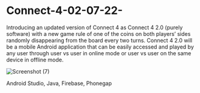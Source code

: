 # Connect-4-02-07-22-

Introducing an updated version of Connect 4 
as Connect 4 2.0 (purely software) with a new game rule of one of the coins on both players’ sides randomly disappearing from the board every two turns. 
Connect 4 2.0 will be a mobile Android application that can be easily accessed and played by any user 
through user vs user in online mode or user vs user on the same device in offline mode.

![Screenshot (7)](https://user-images.githubusercontent.com/92398929/155912735-86e76edf-29e8-408e-9db1-742cc0f9d84a.png)


Android Studio, Java, Firebase, Phonegap

